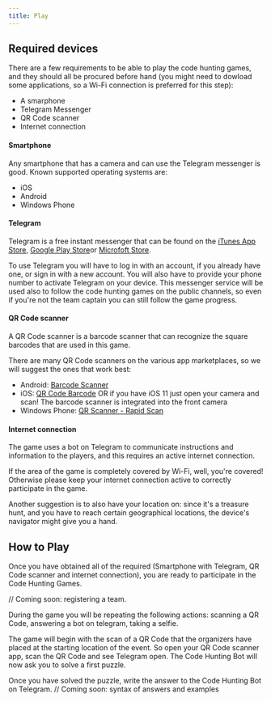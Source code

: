 ```yaml
---
title: Play
---
```


## Required devices

There are a few requirements to be able to play the code hunting games, and they should all be procured before hand (you might need to dowload some applications, so a Wi-Fi connection is preferred for this step):
* A smarphone
* Telegram Messenger
* QR Code scanner
* Internet connection

#### Smartphone

Any smartphone that has a camera and can use the Telegram messenger is good. Known supported operating systems are: 
* iOS
* Android 
* Windows Phone

#### Telegram
Telegram is a free instant messenger that can be found on the [iTunes App Store](https://itunes.apple.com/us/app/telegram-messenger/id686449807?mt=8), [Google Play Store](https://play.google.com/store/apps/details?id=org.telegram.messenger)or [Microfoft Store](https://www.microsoft.com/it-it/store/p/telegram-messenger/9wzdncrdzhs0).

To use Telegram you will have to log in with an account, if you already have one, or sign in with a new account. You will also have to provide your phone number to activate Telegram on your device.
This messenger service will be used also to follow the code hunting games on the public channels, so even if you're not the team captain you can still follow the game progress.

#### QR Code scanner

A QR Code scanner is a barcode scanner that can recognize the square barcodes that are used in this game. 

There are many QR Code scanners on the various app marketplaces, so we will suggest the ones that work best:

* Android: [Barcode Scanner](https://play.google.com/store/apps/details?id=com.google.zxing.client.android)
* iOS: [QR Code Barcode](https://itunes.apple.com/it/app/qrcode-barcode/id811899990?l=en&mt=8) OR if you have iOS 11 just open your camera and scan! The barcode scanner is integrated into the front camera
* Windows Phone: [QR Scanner - Rapid Scan](https://www.microsoft.com/it-it/store/p/qr-scanner-rapid-scan/9nblggh08m95?rtc=1)

#### Internet connection

The game uses a bot on Telegram to communicate instructions and information to the players, and this requires an active internet connection.

If the area of the game is completely covered by Wi-Fi, well, you're covered! Otherwise please keep your internet connection active to correctly participate in the game.

Another suggestion is to also have your location on: since it's a treasure hunt, and you have to reach certain geographical locations, the device's navigator might give you a hand.

## How to Play

Once you have obtained all of the required (Smartphone with Telegram, QR Code scanner and internet connection), you are ready to participate in the Code Hunting Games.

// Coming soon: registering a team.


During the game you will be repeating the following actions: scanning a QR Code, answering a bot on telegram, taking a selfie.
 
The game will begin with the scan of a QR Code that the organizers have placed at the starting location of the event. So open your QR Code scanner app, scan the QR Code and see Telegram open. The Code Hunting Bot will now ask you to solve a first puzzle. 

Once you have solved the puzzle, write the answer to the Code Hunting Bot on Telegram.
// Coming soon: syntax of answers and examples
